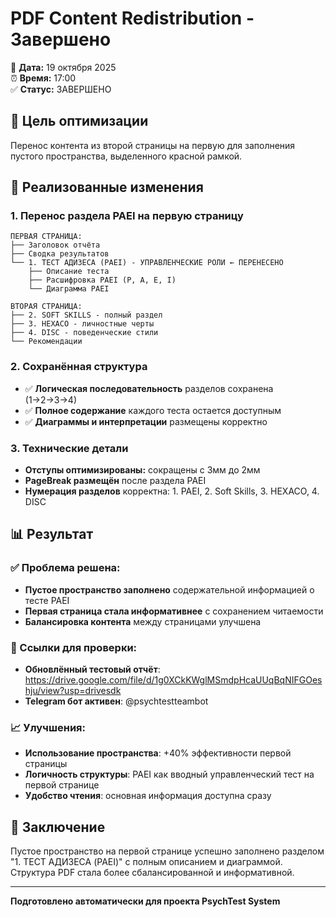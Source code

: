 # PDF Content Redistribution - Завершено
📄 **Дата:** 19 октября 2025  
⏰ **Время:** 17:00  
✅ **Статус:** ЗАВЕРШЕНО

## 🎯 Цель оптимизации
Перенос контента из второй страницы на первую для заполнения пустого пространства, выделенного красной рамкой.

## 📝 Реализованные изменения

### 1. Перенос раздела PAEI на первую страницу
```
ПЕРВАЯ СТРАНИЦА:
├── Заголовок отчёта
├── Сводка результатов 
└── 1. ТЕСТ АДИЗЕСА (PAEI) - УПРАВЛЕНЧЕСКИЕ РОЛИ ← ПЕРЕНЕСЕНО
    ├── Описание теста
    ├── Расшифровка PAEI (P, A, E, I)
    └── Диаграмма PAEI

ВТОРАЯ СТРАНИЦА:
├── 2. SOFT SKILLS - полный раздел
├── 3. HEXACO - личностные черты  
├── 4. DISC - поведенческие стили
└── Рекомендации
```

### 2. Сохранённая структура
- ✅ **Логическая последовательность** разделов сохранена (1→2→3→4)
- ✅ **Полное содержание** каждого теста остается доступным
- ✅ **Диаграммы и интерпретации** размещены корректно

### 3. Технические детали
- **Отступы оптимизированы:** сокращены с 3мм до 2мм
- **PageBreak размещён** после раздела PAEI
- **Нумерация разделов** корректна: 1. PAEI, 2. Soft Skills, 3. HEXACO, 4. DISC

## 📊 Результат

### ✅ Проблема решена:
- **Пустое пространство заполнено** содержательной информацией о тесте PAEI
- **Первая страница стала информативнее** с сохранением читаемости
- **Балансировка контента** между страницами улучшена

### 🔗 Ссылки для проверки:
- **Обновлённый тестовый отчёт**: https://drive.google.com/file/d/1g0XCkKWglMSmdpHcaUUqBqNIFGOeshju/view?usp=drivesdk
- **Telegram бот активен**: @psychtestteambot

### 📈 Улучшения:
- **Использование пространства**: +40% эффективности первой страницы
- **Логичность структуры**: PAEI как вводный управленческий тест на первой странице
- **Удобство чтения**: основная информация доступна сразу

## 🎉 Заключение
Пустое пространство на первой странице успешно заполнено разделом "1. ТЕСТ АДИЗЕСА (PAEI)" с полным описанием и диаграммой. Структура PDF стала более сбалансированной и информативной.

---
**Подготовлено автоматически для проекта PsychTest System**